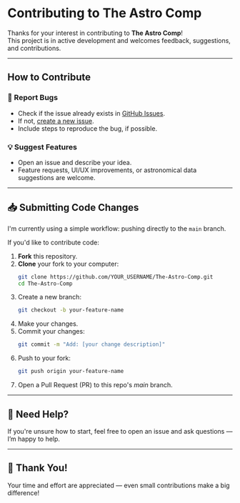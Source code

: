 # Contributing to The Astro Comp

Thanks for your interest in contributing to **The Astro Comp**!  
This project is in active development and welcomes feedback, suggestions, and contributions.

---

## How to Contribute

### 🐛 Report Bugs
- Check if the issue already exists in [GitHub Issues](https://github.com/juani-vazquez/The-Astro-Comp/issues).
- If not, [create a new issue](https://github.com/juani-vazquez/The-Astro-Comp/issues/new).
- Include steps to reproduce the bug, if possible.

### 💡 Suggest Features
- Open an issue and describe your idea.
- Feature requests, UI/UX improvements, or astronomical data suggestions are welcome.

---

## 📥 Submitting Code Changes

I'm currently using a simple workflow: pushing directly to the `main` branch.

If you'd like to contribute code:

1. **Fork** this repository.
2. **Clone** your fork to your computer:
   ```bash
   git clone https://github.com/YOUR_USERNAME/The-Astro-Comp.git
   cd The-Astro-Comp
   ```
3. Create a new branch:
   ```bash
   git checkout -b your-feature-name
   ```
4. Make your changes.
5. Commit your changes:
   ```bash
   git commit -m "Add: [your change description]"
   ```
6. Push to your fork:
   ```bash
   git push origin your-feature-name
   ```
7. Open a Pull Request (PR) to this repo's *main* branch.

---

## 💬 Need Help?
If you're unsure how to start, feel free to open an issue and ask questions — I’m happy to help.

---

## 🙌 Thank You!
Your time and effort are appreciated — even small contributions make a big difference!
